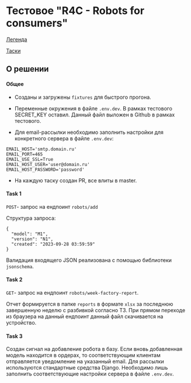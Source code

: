 # Тестовое "R4C - Robots for consumers"

[Легенда](legend.md)

[Таски](tasks.md)

## О решении

#### Общее

- Созданы и загружены `fixtures` для быстрого прогона.

- Переменные окружения в файле `.env.dev`. В рамках тестового SECRET_KEY оставил. Данный файл выложен в Github в рамках тестового.

- Для email-рассылки необходимо заполнить настройки для конкретного сервера в файле `.env.dev`:
```
EMAIL_HOST='smtp.domain.ru'
EMAIL_PORT=465
EMAIL_USE_SSL=True
EMAIL_HOST_USER='user@domain.ru'
EMAIL_HOST_PASSWORD='password'
```

- На каждую таску создан PR, все влиты в master.


#### Task 1
`POST`- запрос на ендпоинт `robots/add`

Структура запроса:
```
{
  "model": "M1",
  "version": "N1",
  "created": "2023-09-28 03:59:59"
}
```
Валидация входящего JSON реализована с помощью библиотеки `jsonschema`.

#### Task 2

`GET`- запрос на ендпоинт `robots/week-factory-report`.

Отчет формируется в папке `reports` в формате `xlsx` за последнюю завершенную неделю с разбивкой согласно ТЗ.
При прямом переходе из браузера на данный ендпоинт данный файл скачивается на устройство.

#### Task 3

Создан сигнал на добавление робота в базу. Если вновь добавленная модель находится в ордерах, то соответствующим клиентам отправляется уведомление на указанный email.
Для рассылки используются стандартные средства Django. Необходимо лишь заполнить соответствующие настройки сервера в файле `.env.dev`.
